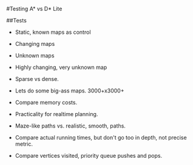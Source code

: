 #Testing A* vs D* Lite

##Tests
* Static, known maps as control
* Changing maps
* Unknown maps
* Highly changing, very unknown map
* Sparse vs dense.

* Lets do some big-ass maps. 3000+x3000+

* Compare memory costs.
* Practicality for realtime planning.

* Maze-like paths vs. realistic, smooth, paths.

* Compare actual running times, but don't go too in depth, not precise metric.

* Compare vertices visited, priority queue pushes and pops.




